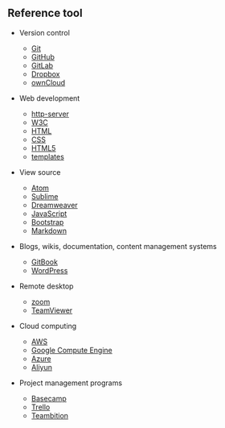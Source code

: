 


## Reference tool
  
*  Version control
   *  [Git](http://git-scm.com/) 
   *  [GitHub](https://github.com/) 
   *  [GitLab](https://about.gitlab.com/) 
   *  [Dropbox](http://www.dropbox.com/) 
   *  [ownCloud](https://owncloud.org/)
    
* Web development
  * [http-server](https://www.npmjs.com/package/http-server)
  * [W3C](http://www.w3.org/)
  * [HTML](https://developer.mozilla.org/en-US/docs/Web/HTML)
  * [CSS](https://developer.mozilla.org/en-US/docs/Web/CSS)
  * [HTML5](https://developer.mozilla.org/en-US/docs/Web/Guide/HTML/HTML5)
  * [templates](https://html5up.net)
       
* View source
  * [Atom](https://atom.io)
  * [Sublime](https://www.sublimetext.com)
  * [Dreamweaver](http://www.adobe.com/products/dreamweaver.html)
  * [JavaScript](http://academy.cba.mit.edu/interface_application_programming/index.html)
  * [Bootstrap](http://getbootstrap.com)
  * [Markdown](https://www.markdownguide.org/)

* Blogs, wikis, documentation, content management systems
  * [GitBook](https://www.gitbook.com)
  * [WordPress](http://wordpress.org/)

* Remote desktop
  * [ zoom](https://zoom.us/)
  * [TeamViewer](https://www.teamviewer.com/en/)
       
* Cloud computing
  * [AWS ](https://aws.amazon.com)
  * [Google Compute Engine](https://cloud.google.com/compute)
  * [Azure](https://azure.microsoft.com)
  * [Aliyun](https://cn.aliyun.com/)
 
    
* Project management programs
  * [Basecamp](https://basecamp.com/)
  * [Trello](https://trello.com)
  * [Teambition](https://www.teambition.com/)